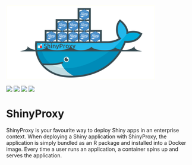 ![](shinyproxy.png)

![](https://img.shields.io/badge/Platform-linux--64%20-blue.svg)
![](https://img.shields.io/badge/ShinyProxy-2.6.1%20-blue.svg)
![](https://img.shields.io/badge/Docker-20.10.22%20-blue.svg)
![](https://img.shields.io/badge/OpenJDKZulu-8%20-blue.svg)


# ShinyProxy
ShinyProxy is your favourite way to deploy Shiny apps in an enterprise context.
When deploying a Shiny application with ShinyProxy, the application is simply bundled 
as an R package and installed into a Docker image. Every time a user runs an application, 
a container spins up and serves the application.
